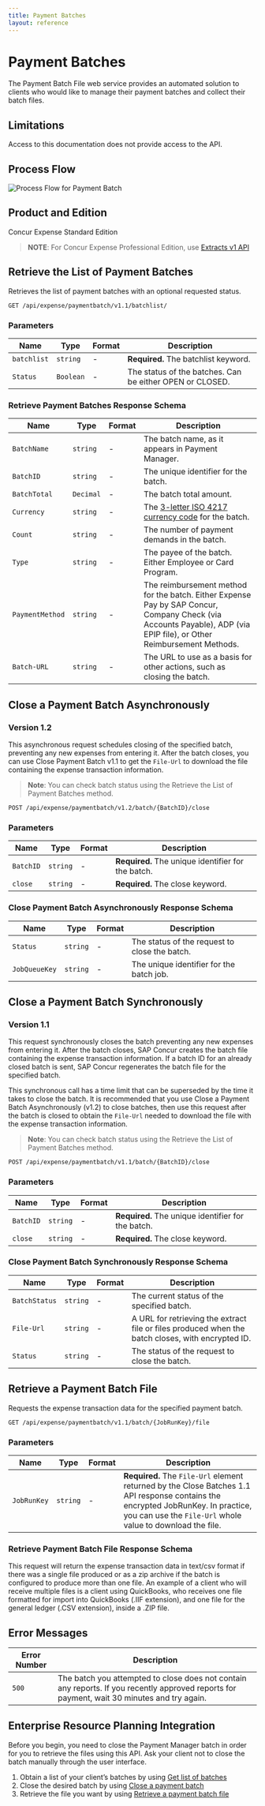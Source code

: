 ```yaml
---
title: Payment Batches
layout: reference
---
```


# Payment Batches

The Payment Batch File web service provides an automated solution to clients who would like to manage their payment batches and collect their batch files.

## Limitations

Access to this documentation does not provide access to the API. 

## Process Flow

![Process Flow for Payment Batch](./payment-batch.png)

## Product and Edition

Concur Expense Standard Edition
> **NOTE**: For Concur Expense Professional Edition, use [Extracts v1 API](https://developer.concur.com/api-reference/common/extracts/v1.extracts.html)

## Retrieve the List of Payment Batches <a name="getpaymentbatches"></a>

Retrieves the list of payment batches with an optional requested status.

```
GET /api/expense/paymentbatch/v1.1/batchlist/
```

### Parameters

Name|Type|Format|Description
---|---|---|---
`batchlist`|`string`|-|**Required.** The batchlist keyword.
`Status`|`Boolean`|-|The status of the batches. Can be either OPEN or CLOSED.

### <a name="getpaymentbatchesschema"></a>Retrieve Payment Batches Response Schema

Name|Type|Format|Description
---|---|---|---
`BatchName`|`string`|-|The batch name, as it appears in Payment Manager.
`BatchID`|`string`|-|The unique identifier for the batch.
`BatchTotal`|`Decimal`|-|The batch total amount.
`Currency`|`string`|-|The [3-letter ISO 4217 currency code](http://en.wikipedia.org/wiki/ISO_4217) for the batch.
`Count`|`string`|-|The number of payment demands in the batch.
`Type`|`string`|-|The payee of the batch. Either Employee or Card Program.
`PaymentMethod`|`string`|-|The reimbursement method for the batch. Either Expense Pay by SAP Concur, Company Check (via Accounts Payable), ADP (via EPIP file), or Other Reimbursement Methods.
`Batch-URL`|`string`|-|The URL to use as a basis for other actions, such as closing the batch.

## Close a Payment Batch Asynchronously <a name="closepaymentbatch"></a>
### Version 1.2

This asynchronous request schedules closing of the specified batch, preventing any new expenses from entering it. After the batch closes, you can use Close Payment Batch v1.1 to get the `File-Url` to download the file containing the expense transaction information.

> **Note**: You can check batch status using the Retrieve the List of Payment Batches method.

```
POST /api/expense/paymentbatch/v1.2/batch/{BatchID}/close
```

### Parameters

Name|Type|Format|Description
---|---|---|---
`BatchID`|`string`|-|**Required.** The unique identifier for the batch.
`close`|`string`|-|**Required.** The close keyword.

### <a name="closepaymentbatchschema"></a>Close Payment Batch Asynchronously Response Schema

Name|Type|Format|Description
---|---|---|---
`Status`|`string`|-|The status of the request to close the batch.
`JobQueueKey`|`string`|-|The unique identifier for the batch job.

## Close a Payment Batch Synchronously <a name="closepaymentbatchsync"></a>
### Version 1.1

This request synchronously closes the batch preventing any new expenses from entering it. After the batch closes, SAP Concur creates the batch file containing the expense transaction information. If a batch ID for an already closed batch is sent, SAP Concur regenerates the batch file for the specified batch.

This synchronous call has a time limit that can be superseded by the time it takes to close the batch. It is recommended that you use Close a Payment Batch Asynchronously (v1.2) to close batches, then use this request after the batch is closed to obtain the `File-Url` needed to download the file with the expense transaction information.

> **Note**: You can check batch status using the Retrieve the List of Payment Batches method.

```
POST /api/expense/paymentbatch/v1.1/batch/{BatchID}/close
```

### Parameters

Name|Type|Format|Description
---|---|---|---
`BatchID`|`string`|-|**Required.** The unique identifier for the batch.
`close`|`string`|-|**Required.** The close keyword.

### <a name="closepaymentbatchsyncschema"></a>Close Payment Batch Synchronously Response Schema

Name|Type|Format|Description
---|---|---|---
`BatchStatus`|`string`|-|The current status of the specified batch.
`File-Url`|`string`|-|A URL for retrieving the extract file or files produced when the batch closes, with encrypted ID.
`Status`|`string`|-|The status of the request to close the batch.

## Retrieve a Payment Batch File <a name="getbatchfile"></a>

Requests the expense transaction data for the specified payment batch.

```
GET /api/expense/paymentbatch/v1.1/batch/{JobRunKey}/file
```

### Parameters

Name|Type|Format|Description
---|---|---|---
`JobRunKey`|`string`|-|**Required.**  The `File-Url` element returned by the Close Batches 1.1 API response contains the encrypted JobRunKey. In practice, you can use the `File-Url` whole value to download the file.

### <a name="getbatchfileschema"></a>Retrieve Payment Batch File Response Schema

This request will return the expense transaction data in text/csv format if there was a single file produced or as a zip archive if the batch is configured to produce more than one file. An example of a client who will receive multiple files is a client using QuickBooks, who receives one file formatted for import into QuickBooks (.IIF extension), and one file for the general ledger (.CSV extension), inside a .ZIP file.  

## Error Messages <a name="errormessages"></a>

Error Number|Description
---|---
`500`|The batch you attempted to close does not contain any reports. If you recently approved reports for payment, wait 30 minutes and try again.

## Enterprise Resource Planning Integration <a name="erp-integration"></a>

Before you begin, you need to close the Payment Manager batch in order for you to retrieve the files using this API. Ask your client not to close the batch manually through the user interface.

1. Obtain a list of your client’s batches by using [Get list of batches](#getpaymentbatches)
1. Close the desired batch by using [Close a payment batch](#closepaymentbatch)
1. Retrieve the file you want by using [Retrieve a payment batch file](#getbatchfile)
